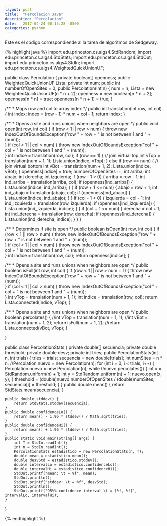 ```yaml
---
layout: post
title:  "Percolacion Java"
description: "Percolacion"
date:   2017-04-24 00:15:28 -0500
categories: python
---
```


Este es el código correspondiende al la tarea de algoritmos de Sedgeway.

{% highlight java %}
import edu.princeton.cs.algs4.StdRandom;
import edu.princeton.cs.algs4.StdStats;
import edu.princeton.cs.algs4.StdOut;
import edu.princeton.cs.algs4.StdIn;
import edu.princeton.cs.algs4.WeightedQuickUnionUF;

public class Percolation {
  private boolean[] openness;
  public WeightedQuickUnionUF Lista;
  private int num;
  public int numberOfOpenSites =  0;
  public Percolation(int n) {
    num = n;
    Lista = new WeightedQuickUnionUF(n * n + 2);
    openness = new boolean[n * n + 2];
    openness[n * n] = true;
    openness[n * n  + 1] = true;
  }

  /**
    * Maps row and col to array index
    */
  public int translation(int row, int col) {
    int index;
    index = (row - 1) * num + col - 1;
    return index;
  }

  /**
    * Opens a site and runs unions when neighbors are open
    */
  public void open(int row, int col) {
    if (row < 1 || row > num) {
            throw new IndexOutOfBoundsException("row " + row + " is not between 1 and " + (num));  
    }
    if (col < 1 || col > num) {
            throw new IndexOutOfBoundsException("col " + col + " is not between 1 and " + (num));  
    }
    int indice = translation(row, col);
    if (row == 1) {                    // join virtual top
      int vTop = translation(num + 1, 1);
      Lista.union(indice, vTop);
    }
    else if (row == num) {     // join virtual bottom
      int vBot = translation(num + 1, 2);
      Lista.union(indice, vBot);
    }
    openness[indice] = true;
    numberOfOpenSites++;
    int arriba;
    int abajo;
    int derecha;
    int izquierda;
    if (row - 1 > 0) {
      arriba = row - 1;
      int ind_arriba = translation(arriba, col);
      if (openness[ind_arriba]) {
        Lista.union(indice, ind_arriba);
      }
    }
    if (row + 1 <= num) {
      abajo = row + 1;
      int ind_abajo = translation(abajo, col);
      if (openness[ind_abajo]) {
        Lista.union(indice, ind_abajo);
      }
    }
    if (col - 1 > 0) {
      izquierda = col - 1;
      int ind_izquierda = translation(row, izquierda);
      if (openness[ind_izquierda]) {
        Lista.union(ind_izquierda, indice);
      }
    }
    if (col + 1 <= num) {
      derecha = col + 1;
      int ind_derecha = translation(row, derecha);
      if (openness[ind_derecha]) {
        Lista.union(ind_derecha, indice);
      }
    }
  }

  /**
    * Determines if site is open
    */
  public boolean isOpen(int row, int col) {
    if (row < 1 || row > num) {
            throw new IndexOutOfBoundsException("row " + row + " is not between 1 and " + (num));  
    }
    if (col < 1 || col > num) {
            throw new IndexOutOfBoundsException("col " + col + " is not between 1 and " + (num));  
    }
    int indice = translation(row, col);
    return openness[indice];
  }

  /**
    * Opens a site and runs unions when neighbors are open
    */
  public boolean isFull(int row, int col) {
    if (row < 1 || row > num + 1) {
            throw new IndexOutOfBoundsException("row " + row + " is not between 1 and " + (num));  
    }
    if (col < 1 || col > num) {
            throw new IndexOutOfBoundsException("col " + col + " is not between 1 and " + (num));  
    }
    int vTop = translation(num + 1, 1);
    int indice = translation(row, col);
    return Lista.connected(indice, vTop);
  }

  /**
    * Opens a site and runs unions when neighbors are open
    */
  public boolean percolates() {
    //int vTop = translation(num + 1, 1);
    //int vBot = translation(num + 1, 2);
    return isFull(num + 1, 2);
    //return Lista.connected(vBot, vTop);
  }

}

public class PercolationStats {
    private double[] secuencia;
    private double threshold;
    private double desv;
    private int tries;
    public PercolationStats(int n, int trials) {
        tries = trials;
        secuencia = new double[trials];
        int numSites = n * n;
        //Percolation nuevo = new Percolation(n);
        for (int i = 0; i < trials; i++) {
            Percolation nuevo = new Percolation(n);
            while (!nuevo.percolates()) {
                int x = StdRandom.uniform(n) + 1;
                int y = StdRandom.uniform(n) + 1;
                nuevo.open(x, y);
            }
            threshold = (double)nuevo.numberOfOpenSites / (double)numSites;
            secuencia[i] = threshold;
        }
    }
    public double mean() {
        return StdStats.mean(secuencia);
    }

    public double stddev() {
        return StdStats.stddev(secuencia);
    }
    public double confidenceLo() {
        return mean() - 1.96 * stddev() / Math.sqrt(tries);
    }
    public double confidenceHi() {
        return mean() + 1.96 * stddev() / Math.sqrt(tries);
    }
    public static void main(String[] args) {
        int T = StdIn.readInt();
        int n = StdIn.readInt();
        PercolationStats estadistico = new PercolationStats(n, T);
        double mean = estadistico.mean();
        double desvStd = estadistico.stddev();
        double intervalLo = estadistico.confidenceLo();
        double intervalHi = estadistico.confidenceHi();
        StdOut.printf("mean: \t = %f", mean);
        StdOut.println();
        StdOut.printf("stddev: \t = %f", desvStd);
        StdOut.println();
        StdOut.printf("95%% confidence interval \t = [%f, %f]", intervalLo, intervalHi);
    }
}

{% endhighlight %}